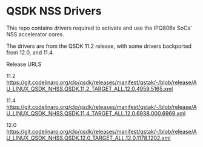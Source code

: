QSDK NSS Drivers
================

This repo contains drivers required to activate and use the IPQ806x SoCs'
NSS accelerator cores.

The drivers are from the QSDK 11.2 release, with some drivers backported from 12.0, and 11.4.

Release URLS

11.2
https://git.codelinaro.org/clo/qsdk/releases/manifest/qstak/-/blob/release/AU_LINUX_QSDK_NHSS.QSDK.11.2_TARGET_ALL.12.0.4959.5165.xml

11.4
https://git.codelinaro.org/clo/qsdk/releases/manifest/qstak/-/blob/release/AU_LINUX_QSDK_NHSS.QSDK.11.4_TARGET_ALL.12.0.6938.000.6969.xml

12.0
https://git.codelinaro.org/clo/qsdk/releases/manifest/qstak/-/blob/release/AU_LINUX_QSDK_NHSS.QSDK.12.0_TARGET_ALL.12.0.1178.1202.xml
